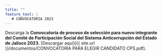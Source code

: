 ```yaml
---
title: ""
feature_text: |
   # CONVOCATORIA 2023
---
```


Descarga la **Convocatoria de proceso de selección para nuevo integrante del Comité de Participación Social del Sistema Anticorrupción del Estado de Jalisco 2023.** [Descargar aquí]({{ site.url }}/documentos/CONVOCATORIA PARA ELEGIR CANDIDATO CPS.pdf).

<p></p>
<p></p>
<p></p>



<p></p>


<p></p>
<p></p>
